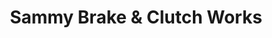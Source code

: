 ---
title: "Sammy Brake & Clutch Works"
url: /accra/sammy-brake-and-clutch-works/
shop: car repair
---